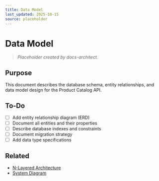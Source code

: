 ```yaml
---
title: Data Model
last_updated: 2025-10-15
source: placeholder
---
```


# Data Model

> _Placeholder created by docs-architect._

## Purpose

This document describes the database schema, entity relationships, and data model design for the Product Catalog API.

## To-Do

- [ ] Add entity relationship diagram (ERD)
- [ ] Document all entities and their properties
- [ ] Describe database indexes and constraints
- [ ] Document migration strategy
- [ ] Add data type specifications

## Related

- [N-Layered Architecture](./LayeredArchitecture.md)
- [System Diagram](./SystemDiagram.md)
